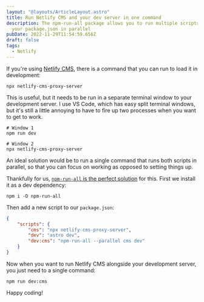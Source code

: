 ```yaml
---
layout: "@layouts/ArticleLayout.astro"
title: Run Netlify CMS and your dev server in one command
description: The npm-run-all package allows you to run multiple scripts from
  your package.json in parallel
pubDate: 2022-11-29T11:54:59.656Z
draft: false
tags:
  - Netlify
---
```

If you're using [Netlify CMS](https://netlifycms.org), there is a command that you can run to load it in development:

```shell
npx netlify-cms-proxy-server
```

This is useful, but it needs to be run in a separate terminal window to your development server. I use VS Code, which has easy split terminal windows, but it's still a little annoying to have to fire up two processes when you want to get to work.

```shell
# Window 1
npm run dev
```

```shell
# Window 2
npx netlify-cms-proxy-server
```

An ideal solution would be to run a single command that runs both scripts in parallel, so that you can focus on working as opposed to setting things up.

Thankfully for us, [`npm-run-all` is the perfect solution](https://npm.im/npm-run-all) for this. First we install it as a dev dependency:

```shell
npm i -D npm-run-all
```

Then add a new script to our `package.json`:

```json
{
    "scripts": {
        "cms": "npx netlify-cms-proxy-server",
        "dev": "astro dev",
        "dev:cms": "npm-run-all --parallel cms dev"
    }
}
```

Now when you want to run Netlify CMS alongside your development server, you just need to a single command:

```shell
npm run dev:cms
```

Happy coding!